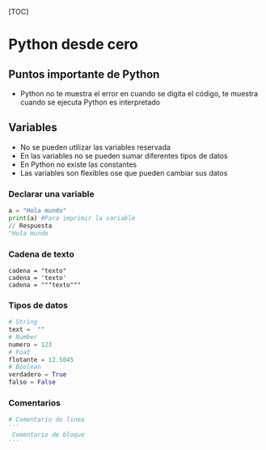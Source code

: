[TOC]

# Python desde cero

## Puntos importante de Python

- Python no te muestra el error en cuando se digita el código, te muestra cuando se ejecuta Python es interpretado 

## Variables 

- No se pueden utilizar las variables reservada
- En las variables no se pueden sumar diferentes tipos de datos
- En Python no existe las constantes
- Las variables son flexibles ose que pueden cambiar sus datos 



### Declarar  una variable 

```python
a = "Hola mundo"
print(a) #Para imprimir la variable 
// Respuesta 
"Hola mundo
```

### Cadena de texto 

```
cadena = "texto"
cadena = 'texto'
cadena = """texto"""
```

### Tipos de datos 

```python
# String 
text =  ""
# Number 
numero = 123
# Foat
flotante = 12.5045
# Boolean
verdadero = True
falso = False
```

### Comentarios

```python
# Comentario de linea
''' 
 Comentario de bloque 
'''
```

